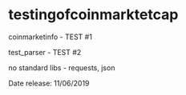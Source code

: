 # testingofcoinmarktetcap

coinmarketinfo - TEST #1

test_parser - TEST #2

no standard libs - requests, json

Date release: 11/06/2019
